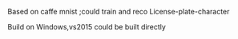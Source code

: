 Based on caffe mnist ;could train and reco  License-plate-character

Build on Windows,vs2015 could be built directly

